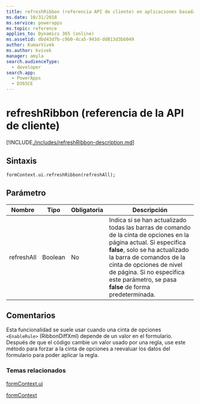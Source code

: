 ```yaml
---
title: refreshRibbon (referencia API de cliente) en aplicaciones basadas en modelo| MicrosoftDocs
ms.date: 10/31/2018
ms.service: powerapps
ms.topic: reference
applies_to: Dynamics 365 (online)
ms.assetid: dbd43d7b-c9b0-4ca5-943d-dd813d3bb049
author: KumarVivek
ms.author: kvivek
manager: amyla
search.audienceType:
  - developer
search.app:
  - PowerApps
  - D365CE
---
```

# <a name="refreshribbon-client-api-reference"></a>refreshRibbon (referencia de la API de cliente)



[!INCLUDE[./includes/refreshRibbon-description.md](./includes/refreshRibbon-description.md)]

## <a name="syntax"></a>Sintaxis

`formContext.ui.refreshRibbon(refreshAll);`

## <a name="parameter"></a>Parámetro

|Nombre|Tipo|Obligatoria|Descripción|
|--|--|--|--|
|refreshAll|Boolean|No|Indica si se han actualizado todas las barras de comando de la cinta de opciones en la página actual. Si especifica **false**, solo se ha actualizado la barra de comandos de la cinta de opciones de nivel de página. Si no especifica este parámetro, se pasa **false** de forma predeterminada.|

## <a name="remarks"></a>Comentarios

 Esta funcionalidad se suele usar cuando una cinta de opciones `<EnableRule>` (RibbonDiffXml) depende de un valor en el formulario. Después de que el código cambie un valor usado por una regla, use este método para forzar a la cinta de opciones a reevaluar los datos del formulario para poder aplicar la regla.

### <a name="related-topics"></a>Temas relacionados

[formContext.ui](../formContext-ui.md)

[formContext](../../clientapi-form-context.md)

